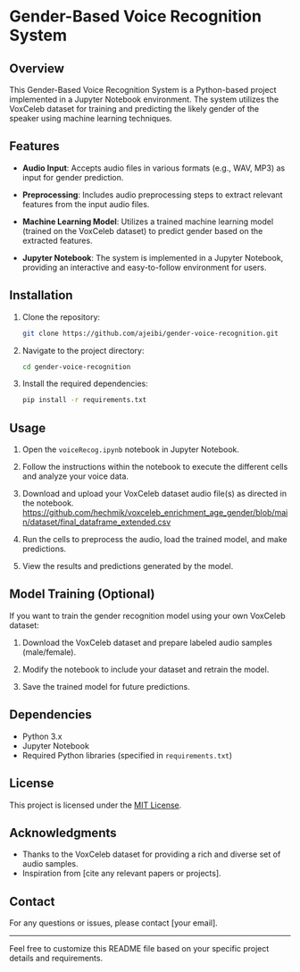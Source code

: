 # Gender-Based Voice Recognition System

## Overview

This Gender-Based Voice Recognition System is a Python-based project implemented in a Jupyter Notebook environment. The system utilizes the VoxCeleb dataset for training and predicting the likely gender of the speaker using machine learning techniques.

## Features

- **Audio Input**: Accepts audio files in various formats (e.g., WAV, MP3) as input for gender prediction.
  
- **Preprocessing**: Includes audio preprocessing steps to extract relevant features from the input audio files.

- **Machine Learning Model**: Utilizes a trained machine learning model (trained on the VoxCeleb dataset) to predict gender based on the extracted features.

- **Jupyter Notebook**: The system is implemented in a Jupyter Notebook, providing an interactive and easy-to-follow environment for users.

## Installation

1. Clone the repository:

   ```bash
   git clone https://github.com/ajeibi/gender-voice-recognition.git
   ```

2. Navigate to the project directory:

   ```bash
   cd gender-voice-recognition
   ```

3. Install the required dependencies:

   ```bash
   pip install -r requirements.txt
   ```

## Usage

1. Open the `voiceRecog.ipynb` notebook in Jupyter Notebook.

2. Follow the instructions within the notebook to execute the different cells and analyze your voice data.

3. Download and upload your VoxCeleb dataset audio file(s) as directed in the notebook. https://github.com/hechmik/voxceleb_enrichment_age_gender/blob/main/dataset/final_dataframe_extended.csv

4. Run the cells to preprocess the audio, load the trained model, and make predictions.

5. View the results and predictions generated by the model.

## Model Training (Optional)

If you want to train the gender recognition model using your own VoxCeleb dataset:

1. Download the VoxCeleb dataset and prepare labeled audio samples (male/female).

2. Modify the notebook to include your dataset and retrain the model.

3. Save the trained model for future predictions.

## Dependencies

- Python 3.x
- Jupyter Notebook
- Required Python libraries (specified in `requirements.txt`)


## License

This project is licensed under the [MIT License](LICENSE).

## Acknowledgments

- Thanks to the VoxCeleb dataset for providing a rich and diverse set of audio samples.
- Inspiration from [cite any relevant papers or projects].
  
## Contact

For any questions or issues, please contact [your email].

---

Feel free to customize this README file based on your specific project details and requirements.